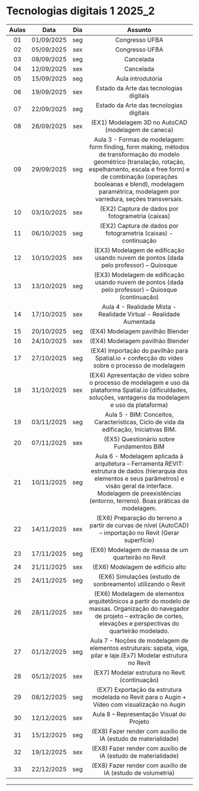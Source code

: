 # Tecnologias digitais 1 2025_2

|  Aulas  |    Data    |  Dia  |  Assunto  |
|:-------:|:----------:|:-----:|:---------:|
|   01    | 01/09/2025 |  seg  | Congresso UFBA |
|   02    | 05/09/2025 |  sex  | Congresso UFBA |
|   03    | 08/09/2025 |  seg  | Cancelada |
|   04    | 12/09/2025 |  sex  | Cancelada |
|   05    | 15/09/2025 |  seg  | Aula introdutória |
|   06    | 19/09/2025 |  sex  | Estado da Arte das tecnologias digitais |
|   07    | 22/09/2025 |  seg  | Estado da Arte das tecnologias digitais |
|   08    | 26/09/2025 |  sex  | (EX1) Modelagem 3D no AutoCAD (modelagem de caneca) |
|   09    | 29/09/2025 |  seg  |    Aula 3 - Formas de modelagem: form finding, form making, métodos de transformação do modelo geométrico (translação, rotação, espelhamento, escala e free form) e de combinação (operações booleanas e blend), modelagem paramétrica, modelagem por varredura, seções transversais. |
|   10    | 03/10/2025 |  sex  | (EX2) Captura de dados por fotogrametria (caixas) |
|   11    | 06/10/2025 |  seg  | (EX2) Captura de dados por fotogrametria (caixas) - continuação |
|   12    | 10/10/2025 |  sex  | (EX3) Modelagem de edificação usando nuvem de pontos (dada pelo professor) – Quiosque |
|   13    | 13/10/2025 |  seg  | (EX3) Modelagem de edificação usando nuvem de pontos (dada pelo professor) – Quiosque (continuação) |
|   14    | 17/10/2025 |  sex  |  Aula 4 - Realidade Mista - Realidade Virtual - Realidade Aumentada |
|   15    | 20/10/2025 |  seg  | (EX4) Modelagem pavilhão Blender |
|   16    | 24/10/2025 |  sex  | (EX4) Modelagem pavilhão Blender |
|   17    | 27/10/2025 |  seg  | (EX4) Importação do pavilhão para Spatial.io + confecção do vídeo sobre o processo de modelagem |
|   18    | 31/10/2025 |  sex  | (EX4) Apresentação de vídeo sobre o processo de modelagem e uso da plataforma Spatial.io (dificuldades, soluções, vantagens da modelagem e uso da plataforma) |
|   19    | 03/11/2025 |  seg  | Aula 5 - BIM: Conceitos, Características, Ciclo de vida da edificação, Iniciativas BIM. |
|   20    | 07/11/2025 |  sex  | (EX5) Questionário sobre Fundamentos BIM |
|   21    | 10/11/2025 |  seg  |  Aula 6 - Modelagem aplicada à arquitetura – Ferramenta REVIT: estrutura de dados (hierarquia dos elementos e seus parâmetros) e visão geral da interface. Modelagem de preexistências (entorno, terreno). Boas práticas de modelagem. |
|   22    | 14/11/2025 |  sex  | (EX6) Preparação do terreno a partir de curvas de nível (AutoCAD) – importação no Revit (Gerar superfície) |
|   23    | 17/11/2025 |  seg  | (EX6) Modelagem de massa de um quarteirão no Revit |
|   24    | 21/11/2025 |  sex  | (EX6) Modelagem de edifício alto |
|   25    | 24/11/2025 |  seg  | (EX6) Simulações (estudo de sonbreamento) utilizando o Revit |
|   26    | 28/11/2025 |  sex  | (EX6)  Modelagem de elementos arquitetônicos a partir do modelo de massas. Organização do navegador de projeto – extração de cortes, elevações e perspectivas do quarteirão modelado. |
|   27    | 01/12/2025 |  seg  | Aula 7 - Noções de modelagem de elementos estruturais: sapata, viga, pilar e laje.(Ex7) Modelar estrutura no Revit |
|   28    | 05/12/2025 |  sex  | (EX7) Modelar estrutura no Revit (continuação) |
|   29    | 08/12/2025 |  seg  |  (EX7) Exportação da estrutura modelada no Revit para o Augin + Vídeo com visualização no Augin         |
|   30    | 12/12/2025 |  sex  |  Aula 8 – Representação Visual do Projeto |
|   31    | 15/12/2025 |  seg  |  (EX8) Fazer render com auxílio de IA (estudo de materialidade) |
|   32    | 19/12/2025 |  sex  | (EX8) Fazer render com auxílio de IA (estudo de materialidade)    |
|   33    | 22/12/2025 |  seg  | (EX8) Fazer render com auxílio de IA (estudo de volumetria) |

----------------------------------------------